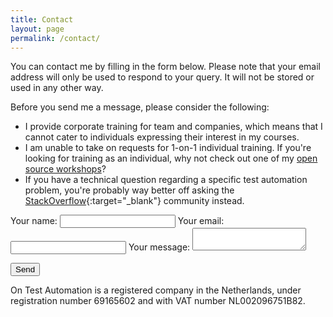```yaml
---
title: Contact
layout: page
permalink: /contact/
---
```

You can contact me by filling in the form below. Please note that your email address will only be used to respond to your query. It will not be stored or used in any other way.

Before you send me a message, please consider the following:

* I provide corporate training for team and companies, which means that I cannot cater to individuals expressing their interest in my courses.
* I am unable to take on requests for 1-on-1 individual training. If you're looking for training as an individual, why not check out one of my [open source workshops](open-source-workshops.md)?
* If you have a technical question regarding a specific test automation problem, you're probably way better off asking the [StackOverflow](https://stackoverflow.com/){:target="_blank"} community instead.

<form
  action="https://formspree.io/mzbjyzrk"
  method="POST"
>
  <label>
    Your name:
    <input type="text" name="name">
  </label>
  <label>
    Your email:
    <input type="text" name="_replyto">
  </label>
  <label>
    Your message:
    <textarea name="message"></textarea>
  </label>

  <button type="submit">Send</button>
</form>

On Test Automation is a registered company in the Netherlands, under registration number 69165602 and with VAT number NL002096751B82.
